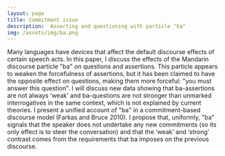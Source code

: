 ```yaml
---
layout: page
title: Commitment issue
description:  Asserting and questioning with particle "ba"
img: /assets/img/ba.png
---
```

Many languages have devices that affect the default discourse effects of certain speech acts. In this paper, I discuss the effects of the Mandarin discourse particle "ba" on questions and assertions. This particle appears to weaken the forcefulness of assertions, but it has been claimed to have the opposite effect on questions, making them more forceful: "you must answer this question". I will discuss new data showing that ba-assertions are not always ‘weak’ and ba-questions are not stronger than unmarked interrogatives in the same context, which is not explained by current theories. I present a unified account of "ba" in a commitment-based discourse model (Farkas and Bruce 2010). I propose that, uniformly, "ba" signals that the speaker does not undertake any new commitments (so its only effect is to steer the conversation) and that the ‘weak’ and ‘strong’ contrast comes from the requirements that ba imposes on the previous discourse.
